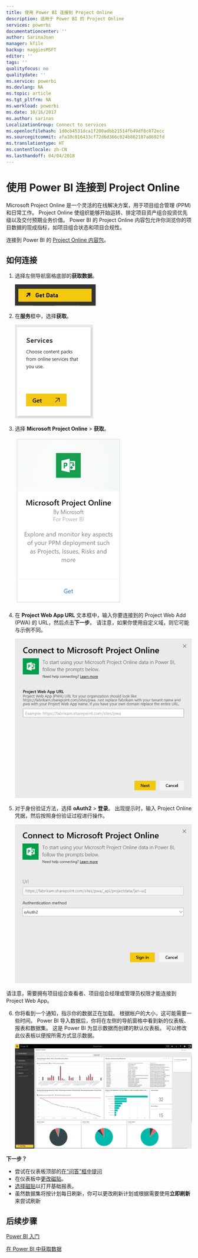 ```yaml
---
title: 使用 Power BI 连接到 Project Online
description: 适用于 Power BI 的 Project Online
services: powerbi
documentationcenter: ''
author: SarinaJoan
manager: kfile
backup: maggiesMSFT
editor: ''
tags: ''
qualityfocus: no
qualitydate: ''
ms.service: powerbi
ms.devlang: NA
ms.topic: article
ms.tgt_pltfrm: NA
ms.workload: powerbi
ms.date: 10/16/2017
ms.author: sarinas
LocalizationGroup: Connect to services
ms.openlocfilehash: 1d0cb4531dca1f200adbb21514fb49df8c872ecc
ms.sourcegitcommit: afa10c016433cf72d6d366c024b862187a8692fd
ms.translationtype: HT
ms.contentlocale: zh-CN
ms.lasthandoff: 04/04/2018
---
```

# <a name="connect-to-project-online-with-power-bi"></a>使用 Power BI 连接到 Project Online
Microsoft Project Online 是一个灵活的在线解决方案，用于项目组合管理 (PPM) 和日常工作。 Project Online 使组织能够开始运转、排定项目资产组合投资优先级以及交付预期业务价值。 Power BI 的 Project Online 内容包允许你浏览你的项目数据的现成指标，如项目组合状态和项目合规性。

连接到 Power BI 的 [Project Online 内容包](https://app.powerbi.com/getdata/services/project-online)。

## <a name="how-to-connect"></a>如何连接
1. 选择左侧导航窗格底部的**获取数据**。
   
    ![](media/service-connect-to-project-online/getdata.png)
2. 在**服务**框中，选择**获取**。
   
   ![](media/service-connect-to-project-online/services.png)
3. 选择 **Microsoft Project Online** \> **获取**。
   
   ![](media/service-connect-to-project-online/mproject.png)
4. 在 **Project Web App URL** 文本框中，输入你要连接到的 Project Web Add (PWA) 的 URL，然后点击**下一步**。 请注意，如果你使用自定义域，则它可能与示例不同。
   
    ![](media/service-connect-to-project-online/params.png)
5. 对于身份验证方法，选择 **oAuth2** \> **登录**。 出现提示时，输入 Project Online 凭据，然后按照身份验证过程进行操作。
   
    ![](media/service-connect-to-project-online/creds.png)
    
请注意，需要拥有项目组合查看者、项目组合经理或管理员权限才能连接到 Project Web App。

6. 你将看到一个通知，指示你的数据正在加载。 根据帐户的大小，这可能需要一些时间。 Power BI 导入数据后，你将在左侧的导航窗格中看到新的仪表板、报表和数据集。 这是 Power BI 为显示数据而创建的默认仪表板。 可以修改此仪表板以便按所需方式显示数据。
   
   ![](media/service-connect-to-project-online/dashboard2.png)

**下一步？**

* 尝试在仪表板顶部的[在“问答”框中提问](power-bi-q-and-a.md)
* 在仪表板中[更改磁贴](service-dashboard-edit-tile.md)。
* [选择磁贴](service-dashboard-tiles.md)以打开基础报表。
* 虽然数据集将按计划每日刷新，你可以更改刷新计划或根据需要使用**立即刷新**来尝试刷新

## <a name="next-steps"></a>后续步骤
[Power BI 入门](service-get-started.md)

[在 Power BI 中获取数据](service-get-data.md)

